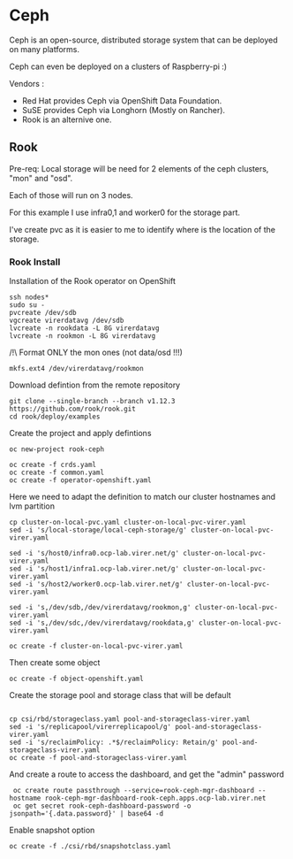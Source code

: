 # Ceph
Ceph is an open-source, distributed storage system that can be deployed on many platforms.

Ceph can even be deployed on a clusters of Raspberry-pi :)

Vendors :
- Red Hat provides Ceph via OpenShift Data Foundation.
- SuSE provides Ceph via Longhorn (Mostly on Rancher).
- Rook is an alternive one.


## Rook

Pre-req:
Local storage will be need for 2 elements of the ceph clusters, "mon" and "osd".

Each of those will run on 3 nodes.

For this example I use infra0,1 and worker0 for the storage part.

I've create pvc as it is easier to me to identify where is the location of the storage.

### Rook Install
Installation of the Rook operator on OpenShift

```console
ssh nodes*
sudo su -
pvcreate /dev/sdb
vgcreate virerdatavg /dev/sdb
lvcreate -n rookdata -L 8G virerdatavg
lvcreate -n rookmon -L 8G virerdatavg
```

/!\ Format ONLY the mon ones (not data/osd !!!)
```
mkfs.ext4 /dev/virerdatavg/rookmon
```

Download defintion from the remote repository
```console
git clone --single-branch --branch v1.12.3 https://github.com/rook/rook.git
cd rook/deploy/examples
```

Create the project and apply defintions
```console
oc new-project rook-ceph

oc create -f crds.yaml
oc create -f common.yaml
oc create -f operator-openshift.yaml
```

Here we need to adapt the definition to match our cluster hostnames and lvm partition
```console
cp cluster-on-local-pvc.yaml cluster-on-local-pvc-virer.yaml
sed -i 's/local-storage/local-ceph-storage/g' cluster-on-local-pvc-virer.yaml

sed -i 's/host0/infra0.ocp-lab.virer.net/g' cluster-on-local-pvc-virer.yaml
sed -i 's/host1/infra1.ocp-lab.virer.net/g' cluster-on-local-pvc-virer.yaml
sed -i 's/host2/worker0.ocp-lab.virer.net/g' cluster-on-local-pvc-virer.yaml

sed -i 's,/dev/sdb,/dev/virerdatavg/rookmon,g' cluster-on-local-pvc-virer.yaml
sed -i 's,/dev/sdc,/dev/virerdatavg/rookdata,g' cluster-on-local-pvc-virer.yaml

oc create -f cluster-on-local-pvc-virer.yaml
```

Then create some object
```console
oc create -f object-openshift.yaml
```

Create the storage pool and storage class that will be default
```console

cp csi/rbd/storageclass.yaml pool-and-storageclass-virer.yaml
sed -i 's/replicapool/virerreplicapool/g' pool-and-storageclass-virer.yaml
sed -i 's/reclaimPolicy: .*$/reclaimPolicy: Retain/g' pool-and-storageclass-virer.yaml
oc create -f pool-and-storageclass-virer.yaml
```
And create a route to access the dashboard, and get the "admin" password
```console
 oc create route passthrough --service=rook-ceph-mgr-dashboard --hostname rook-ceph-mgr-dashboard-rook-ceph.apps.ocp-lab.virer.net
 oc get secret rook-ceph-dashboard-password -o jsonpath='{.data.password}' | base64 -d
```


Enable snapshot option
```console
oc create -f ./csi/rbd/snapshotclass.yaml
```
